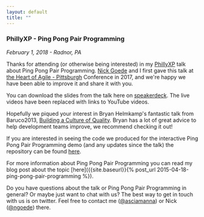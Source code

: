 ```yaml
---
layout: default
title: "" 
---
```

### PhillyXP - Ping Pong Pair Programming
_February 1, 2018 - Radnor, PA_

Thanks for attending (or otherwise being interested) in my [PhillyXP](https://www.meetup.com/PhillyXP/) talk about Ping Pong Pair Programming. [Nick Goede](https://nickgoede.com) and I first gave this talk at [the Heart of Agile - Pittsburgh](http://heartofagile.com/heart-of-agile-conferences/heart-of-agile-pittsburgh-2017/) Conference in 2017, and we're happy we have been able to improve it and share it with you. 

You can download the slides from the talk here on [speakerdeck](https://speakerdeck.com/asciamanna/ping-pong-pair-programming-phillyxp). The live videos have been replaced with links to YouTube videos.
<script async class="speakerdeck-embed" data-id="441751939c9c4a7f9b4ea1ff0425ca42" data-ratio="1.77777777777778" src="//speakerdeck.com/assets/embed.js"></script>


Hopefully we piqued your interest in Bryan Helmkamp's fantastic  talk from Baruco2013, [Building a Culture of Quality](https://www.youtube.com/watch?v=Jsi1YTkXwxA). Bryan has a lot of great advice to help development teams improve, we recommend checking it out! 

If you are interested in seeing the code we produced for the interactive Ping Pong Pair Programming demo (and any updates since the talk) the repository can be found [here](https://github.com/asciamanna/ping-pong-pair-programming-talk).

For more information about Ping Pong Pair Programming you can read my blog post about the topic [here]({{site.baseurl}}{% post_url 2015-04-18-ping-pong-pair-programming %}).

Do you have questions about the talk or Ping Pong Pair Programming in general? Or maybe just want to chat with us? The best way to get in touch with us is on twitter. Feel free to contact me ([@asciamanna](https://www.twitter.com/asciamanna)) or Nick ([@ngoede](https://www.twitter.com/ngoede)) there. 
